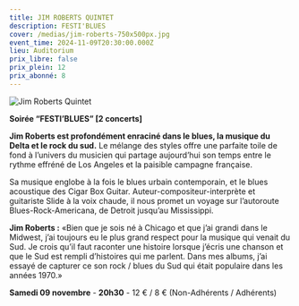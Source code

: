 ```yaml
---
title: JIM ROBERTS QUINTET
description: FESTI'BLUES
cover: /medias/jim-roberts-750x500px.jpg
event_time: 2024-11-09T20:30:00.000Z
lieu: Auditorium
prix_libre: false
prix_plein: 12
prix_abonné: 8
---
```

![Jim Roberts Quintet](/medias/jim-roberts-750x500px.jpg "FESTI'BLUES")

**Soirée “FESTI’BLUES” \[2 concerts]**

**Jim Roberts est profondément enraciné dans le blues, la musique du Delta et le rock du sud.** Le mélange des styles offre une parfaite toile de fond à l’univers du musicien qui partage aujourd’hui son temps entre le rythme effréné de Los Angeles et la paisible campagne française.

Sa musique englobe à la fois le blues urbain contemporain, et le blues acoustique des Cigar Box Guitar. Auteur-compositeur-interprète et guitariste Slide à la voix chaude, il nous promet un voyage sur l’autoroute Blues-Rock-Americana, de Detroit jusqu’au Mississippi.

**Jim Roberts :** «Bien que je sois né à Chicago et que j’ai grandi dans le Midwest, j’ai toujours eu le plus grand respect pour la musique qui venait du Sud. Je crois qu’il faut raconter une histoire lorsque j’écris une chanson et que le Sud est rempli d’histoires qui me parlent. Dans mes albums, j’ai essayé de capturer ce son rock / blues du Sud qui était populaire dans les années 1970.»

**Samedi 09 novembre** - **20h30** - 12 € / 8 € (Non-Adhérents / Adhérents)